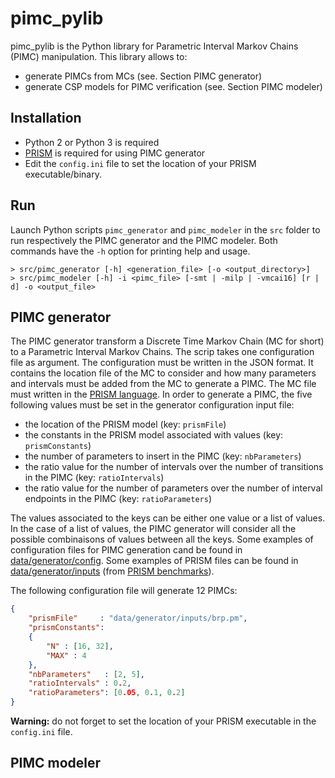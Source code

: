 # pimc_pylib
pimc_pylib is the Python library for Parametric Interval Markov Chains (PIMC) manipulation.
This library allows to: 
* generate PIMCs from MCs (see. Section PIMC generator)
* generate CSP models for PIMC verification (see. Section PIMC modeler)

## Installation
- Python 2 or Python 3 is required
- [PRISM](http://www.prismmodelchecker.org) is required for using PIMC generator
- Edit the ```config.ini``` file to set the location of your PRISM executable/binary.

## Run
Launch Python scripts ```pimc_generator``` and ```pimc_modeler``` in the ```src``` folder to run respectively the PIMC generator and the PIMC modeler. Both commands have the ```-h``` option for printing help and usage.
```console
> src/pimc_generator [-h] <generation_file> [-o <output_directory>]
> src/pimc_modeler [-h] -i <pimc_file> [-smt | -milp | -vmcai16] [r | d] -o <output_file> 
```

## PIMC generator
The PIMC generator transform a Discrete Time Markov Chain (MC for short) to a Parametric Interval Markov Chains. The scrip takes one configuration file as argument. The configuration must be written in the JSON format. It contains the location file of the MC to consider and how many parameters and intervals must be added from the MC to generate a PIMC. The MC file must written in the [PRISM language](http://www.prismmodelchecker.org/). In order to generate a PIMC, the five following values must be set in the generator configuration input file:
- the location of the PRISM model (key: ```prismFile```)
- the constants in the PRISM model associated with values (key: ```prismConstants```)
- the number of parameters to insert in the PIMC (key: ```nbParameters```)
- the ratio value for the number of intervals over the number of transitions in the PIMC (key: ```ratioIntervals```)
- the ratio value for the number of parameters over the number of interval endpoints in the PIMC (key: ```ratioParameters```)

The values associated to the keys can be either one value or a list of values. In the case of a list of values, the PIMC generator will consider all the possible combinaisons of values between all the keys. Some examples of configuration files for PIMC generation cand be found in [data/generator/config](https://github.com/anicet-bart/pimc_pylib/tree/master/data/generator/config). Some examples of PRISM files can be found in [data/generator/inputs](https://github.com/anicet-bart/pimc_pylib/tree/master/data/generator/inputs) (from [PRISM benchmarks](http://www.prismmodelchecker.org/benchmarks/models.php#dtmcs)).

The following configuration file will generate 12 PIMCs:
```json
{
	"prismFile"     : "data/generator/inputs/brp.pm",
	"prismConstants": 
	{
		"N" : [16, 32],
		"MAX" : 4
	},
	"nbParameters"   : [2, 5], 
	"ratioIntervals" : 0.2,
	"ratioParameters": [0.05, 0.1, 0.2]
}
```

**Warning:** do not forget to set the location of your PRISM executable in the ```config.ini``` file.

## PIMC modeler
